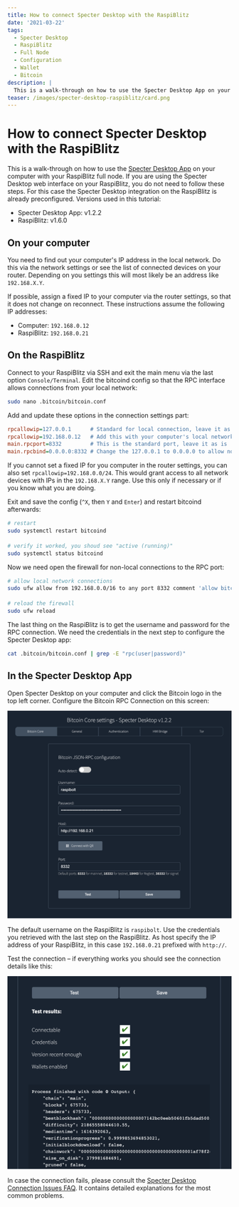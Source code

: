 ```yaml
---
title: How to connect Specter Desktop with the RaspiBlitz
date: '2021-03-22'
tags:
  - Specter Desktop
  - RaspiBlitz
  - Full Node
  - Configuration
  - Wallet
  - Bitcoin
description: |
  This is a walk-through on how to use the Specter Desktop App on your computer with your RaspiBlitz full node.
teaser: /images/specter-desktop-raspiblitz/card.png
---
```

# How to connect Specter Desktop with the RaspiBlitz

This is a walk-through on how to use the [Specter Desktop App](https://github.com/cryptoadvance/specter-desktop/releases) on your computer with your RaspiBlitz full node.
If you are using the Specter Desktop web interface on your RaspiBlitz, you do not need to follow these steps.
For this case the Specter Desktop integration on the RaspiBlitz is already preconfigured.
Versions used in this tutorial:

- Specter Desktop App: v1.2.2
- RaspiBlitz: v1.6.0

## On your computer

You need to find out your computer's IP address in the local network.
Do this via the network settings or see the list of connected devices on your router.
Depending on you settings this will most likely be an address like `192.168.X.Y`.

If possible, assign a fixed IP to your computer via the router settings, so that it does not change on reconnect.
These instructions assume the following IP addresses:

- Computer: `192.168.0.12`
- RaspiBlitz: `192.168.0.21`

## On the RaspiBlitz

Connect to your RaspiBlitz via SSH and exit the main menu via the last option `Console/Terminal`.
Edit the bitcoind config so that the RPC interface allows connections from your local network:

```bash
sudo nano .bitcoin/bitcoin.conf
```

Add and update these options in the connection settings part:

```ini
rpcallowip=127.0.0.1      # Standard for local connection, leave it as is
rpcallowip=192.168.0.12   # Add this with your computer's local network IP
main.rpcport=8332         # This is the standard port, leave it as is
main.rpcbind=0.0.0.0:8332 # Change the 127.0.0.1 to 0.0.0.0 to allow non-local connections
```

If you cannot set a fixed IP for you computer in the router settings, you can also set `rpcallowip=192.168.0.0/24`.
This would grant access to all network devices with IPs in the `192.168.X.Y` range.
Use this only if necessary or if you know what you are doing.

Exit and save the config (`^X`, then `Y` and `Enter`) and restart bitcoind afterwards:

```bash
# restart
sudo systemctl restart bitcoind

# verify it worked, you shoud see "active (running)"
sudo systemctl status bitcoind
```

Now we need open the firewall for non-local connections to the RPC port:

```bash
# allow local network connections
sudo ufw allow from 192.168.0.0/16 to any port 8332 comment 'allow bitcoin RPC from local LAN'

# reload the firewall
sudo ufw reload
```

The last thing on the RaspiBlitz is to get the username and password for the RPC connection.
We need the credentials in the next step to configure the Specter Desktop app:

```bash
cat .bitcoin/bitcoin.conf | grep -E "rpc(user|password)"
```

## In the Specter Desktop App

Open Specter Desktop on your computer and click the Bitcoin logo in the top left corner.
Configure the Bitcoin RPC Connection on this screen:

![Configure the Bitcoin RPC Connection](/images/specter-desktop-raspiblitz/configuration.png)

The default username on the RaspiBlitz is `raspibolt`.
Use the credentials you retrieved with the last step on the RaspiBlitz.
As host specify the IP address of your RaspiBlitz, in this case `192.168.0.21` prefixed with `http://`.

Test the connection – if everything works you should see the connection details like this:

![Test the Bitcoin RPC Connection](/images/specter-desktop-raspiblitz/test.png)

In case the connection fails, please consult the [Specter Desktop Connection Issues FAQ](https://github.com/cryptoadvance/specter-desktop/blob/master/docs/connect-your-node.md#potential-connection-issues).
It contains detailed explanations for the most common problems.
